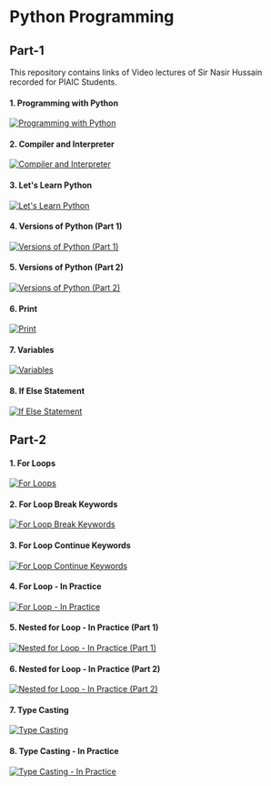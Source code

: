 # Python Programming 
## Part-1
This repository contains links of Video lectures of Sir Nasir Hussain recorded for PIAIC Students.

#### 1. Programming with Python
[![Programming with Python](https://img.youtube.com/vi/ORIrSFWyYvM/sddefault.jpg)](https://youtu.be/ORIrSFWyYvM?si=Te3R0XINW_ul87Cx)

#### 2. Compiler and Interpreter
[![Compiler and Interpreter](https://img.youtube.com/vi/0UR6E_0nL3g/sddefault.jpg)](https://youtu.be/0UR6E_0nL3g?si=FKsnJFFLYqEkc2wF)

#### 3. Let's Learn Python
[![Let's Learn Python](https://img.youtube.com/vi/GxASM25h2PM/sddefault.jpg)](https://youtu.be/GxASM25h2PM?si=eluFVCV_rF4SsCFz)

#### 4. Versions of Python (Part 1)
[![Versions of Python (Part 1)](https://img.youtube.com/vi/0hi1nBGROyY/sddefault.jpg)](https://youtu.be/0hi1nBGROyY?si=x24hLgiHLBldB317)

#### 5. Versions of Python (Part 2)
[![Versions of Python (Part 2)](https://img.youtube.com/vi/sIxsTYglp_4/sddefault.jpg)](https://youtu.be/sIxsTYglp_4?si=CE0DZJsoxJiiOXFD)

#### 6. Print
[![Print](https://img.youtube.com/vi/shUa-l3ylDk/sddefault.jpg)](https://youtu.be/shUa-l3ylDk?si=exhmTgmIPKMLCfaZ)

#### 7. Variables
[![Variables](https://img.youtube.com/vi/AphRL0tl9JM/sddefault.jpg)](https://youtu.be/AphRL0tl9JM?si=FoxiFJtee-eJk_X0)

#### 8. If Else Statement
[![If Else Statement](https://img.youtube.com/vi/GxX7FUuyEMQ/sddefault.jpg)](https://youtu.be/GxX7FUuyEMQ?si=_fnHnAGmmwN3m3f0)

## Part-2

#### 1. For Loops
[![For Loops](https://img.youtube.com/vi/-L8QMOQXPBg/sddefault.jpg)](https://youtu.be/-L8QMOQXPBg?si=oSpz_YdMvdI022pg)

#### 2. For Loop Break Keywords
[![For Loop Break Keywords](https://img.youtube.com/vi/KUirDWmjcyo/sddefault.jpg)](https://youtu.be/KUirDWmjcyo?si=gBxU4Qev0M43S9yu)

#### 3. For Loop Continue Keywords
[![For Loop Continue Keywords](https://img.youtube.com/vi/EJghNWAp2kk/sddefault.jpg)](https://youtu.be/EJghNWAp2kk?si=eR8MYXfFf8wPn680)

#### 4. For Loop - In Practice
[![For Loop - In Practice](https://img.youtube.com/vi/eI8_0fRKmoM/sddefault.jpg)](https://youtu.be/eI8_0fRKmoM?si=XQjtR4v5NZHjiL7q)

#### 5. Nested for Loop - In Practice (Part 1)
[![Nested for Loop - In Practice (Part 1)](https://img.youtube.com/vi/5ghFKFYtSkE/sddefault.jpg)](https://youtu.be/5ghFKFYtSkE?si=_9Eb8SsK5iD671UA)

#### 6. Nested for Loop - In Practice (Part 2)
[![Nested for Loop - In Practice (Part 2)](https://img.youtube.com/vi/h9BITEm9V0U/sddefault.jpg)](https://youtu.be/h9BITEm9V0U?si=tIYtEiRExiC6LOuX)

#### 7. Type Casting
[![Type Casting](https://img.youtube.com/vi/CFzGD0HwBoM/sddefault.jpg)](https://www.youtube.com/watch?v=CFzGD0HwBoM)

#### 8. Type Casting - In Practice
[![Type Casting - In Practice](https://img.youtube.com/vi/wnz_Ri3Iyro/sddefault.jpg)](https://youtu.be/wnz_Ri3Iyro?si=vOrqa7K1ek1BzoRf)



